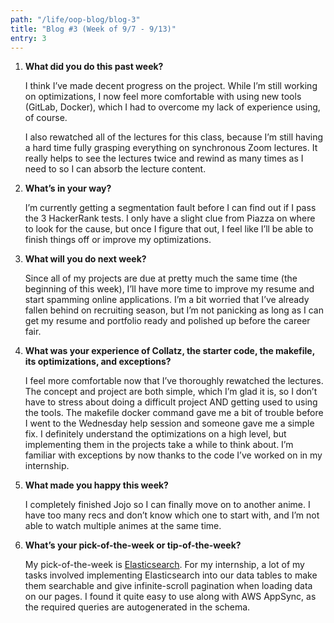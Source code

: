 ```yaml
---
path: "/life/oop-blog/blog-3"
title: "Blog #3 (Week of 9/7 - 9/13)"
entry: 3
---
```


1. **What did you do this past week?**

    I think I’ve made decent progress on the project. While I’m still working on optimizations, I now feel more comfortable with using new tools (GitLab, Docker), which I had to overcome my lack of experience using, of course.

    I also rewatched all of the lectures for this class, because I’m still having a hard time fully grasping everything on synchronous Zoom lectures. It really helps to see the lectures twice and rewind as many times as I need to so I can absorb the lecture content.

1. **What’s in your way?**

    I’m currently getting a segmentation fault before I can find out if I pass the 3 HackerRank tests. I only have a slight clue from Piazza on where to look for the cause, but once I figure that out, I feel like I’ll be able to finish things off or improve my optimizations.

1. **What will you do next week?**

    Since all of my projects are due at pretty much the same time (the beginning of this week), I’ll have more time to improve my resume and start spamming online applications. I’m a bit worried that I’ve already fallen behind on recruiting season, but I’m not panicking as long as I can get my resume and portfolio ready and polished up before the career fair.

1. **What was your experience of Collatz, the starter code, the makefile, its optimizations, and exceptions?**

    I feel more comfortable now that I’ve thoroughly rewatched the lectures. The concept and project are both simple, which I’m glad it is, so I don’t have to stress about doing a difficult project AND getting used to using the tools. The makefile docker command gave me a bit of trouble before I went to the Wednesday help session and someone gave me a simple fix. I definitely understand the optimizations on a high level, but implementing them in the projects take a while to think about. I’m familiar with exceptions by now thanks to the code I’ve worked on in my internship.

1. **What made you happy this week?**

    I completely finished Jojo so I can finally move on to another anime. I have too many recs and don’t know which one to start with, and I’m not able to watch multiple animes at the same time.

1. **What’s your pick-of-the-week or tip-of-the-week?**

    My pick-of-the-week is [Elasticsearch](https://www.elastic.co/what-is/elasticsearch). For my internship, a lot of my tasks involved implementing Elasticsearch into our data tables to make them searchable and give infinite-scroll pagination when loading data on our pages. I found it quite easy to use along with AWS AppSync, as the required queries are autogenerated in the schema.